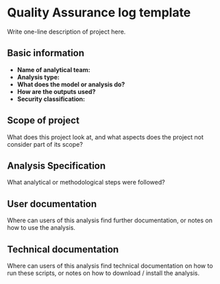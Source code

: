 # Quality Assurance log template
Write one-line description of project here.

## Basic information

* **Name of analytical team:** 
* **Analysis type:** 
* **What does the model or analysis do?** 
* **How are the outputs used?** 
* **Security classification:** 

## Scope of project
What does this project look at, and what aspects does the project not consider part of its scope?

## Analysis Specification
What analytical or methodological steps were followed?

## User documentation
Where can users of this analysis find further documentation, or notes on how to use the analysis.

## Technical documentation
Where can users of this analysis find technical documentation on how to run these scripts, or notes on how to download / install the analysis.
